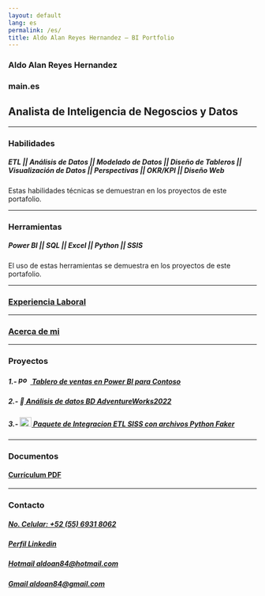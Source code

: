 ```yaml
---
layout: default
lang: es
permalink: /es/
title: Aldo Alan Reyes Hernandez – BI Portfolio
---
```

### Aldo Alan Reyes Hernandez

### main.es

## Analista de Inteligencia de Negoscios y Datos

---------------------------------------------------------------------------------------------
### Habilidades

<div class="tooltip-container"><h5 class="tooltip-trigger"> ETL || Análisis de Datos || Modelado de Datos || Diseño de Tableros || Visualización de Datos || Perspectivas || OKR/KPI || Diseño Web </h5><span class="tooltip-text">Estas habilidades técnicas se demuestran en los proyectos de este portafolio.</span></div>

----------------------------------------------------------------------------------------------  
### Herramientas

<div class="tooltip-container"><h5 class="tooltip-trigger"> Power BI || SQL || Excel || Python || SSIS </h5><span class="tooltip-text">El uso de estas herramientas se demuestra en los proyectos de este portafolio.</span></div>

-----------------------------------------------------------------------------------------------
### [Experiencia Laboral](https://aldoreyes84.github.io/working_experience/)

------------------------------------------------------------------------------------------------
### [Acerca de mi](https://aldoreyes84.github.io/About-me/)

--------------------------------------------------------------------------------------------------
### Proyectos

##### 1.- <img src="{{ 'assets/icons/powerbi.png' | relative_url }}" alt="power bi icon" width="24" height="17">[ Tablero de ventas en Power BI para Contoso ](https://aldoreyes84.github.io/Contoso-Sales-Power-BI-Dashboard/)

##### 2.- 🧠[ Análisis de datos BD AdventureWorks2022 ](https://aldoreyes84.github.io/Data_Analisys_For_AdventureWorksDW2022/)

##### 3.- <img src="{{ 'assets/icons/microsoft-sql-server-logo.png' | relative_url }}" alt="ssis icon" width="24" height="19">[ Paquete de Integracion ETL SISS con archivos Python Faker ](https://aldoreyes84.github.io/ETL/)

---------------------------------------------------------------------------------------------------
### Documentos

#### [Currículum PDF](./assets/files/Aldo%20Reyes%20CV.pdf)

---------------------------------------------------------------------------------------------------- 
### Contacto
 
##### [No. Celular: +52 (55) 6931 8062](tel:+525569318062)
  
##### [Perfil Linkedin](https://www.linkedin.com/in/aldoreyesbianalyst?lipi=urn%3Ali%3Apage%3Ad_flagship3_profile_view_base_contact_details%3Bv420leqVSUOChjUj%2BtCWbw%3D%3D)
 
##### [Hotmail aldoan84@hotmail.com](aldoan84@hotmail.com)
 
##### [Gmail aldoan84@gmail.com](aldoan84@gmail.com)
